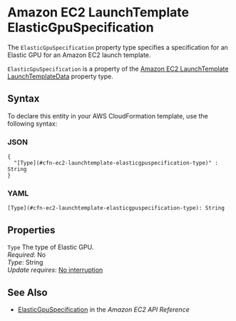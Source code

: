# Amazon EC2 LaunchTemplate ElasticGpuSpecification<a name="aws-properties-ec2-launchtemplate-elasticgpuspecification"></a>

<a name="aws-properties-ec2-launchtemplate-elasticgpuspecification-description"></a>The `ElasticGpuSpecification` property type specifies a specification for an Elastic GPU for an Amazon EC2 launch template\.

<a name="aws-properties-ec2-launchtemplate-elasticgpuspecification-inheritance"></a> `ElasticGpuSpecification` is a property of the [Amazon EC2 LaunchTemplate LaunchTemplateData](aws-properties-ec2-launchtemplate-launchtemplatedata.md) property type\.

## Syntax<a name="aws-properties-ec2-launchtemplate-elasticgpuspecification-syntax"></a>

To declare this entity in your AWS CloudFormation template, use the following syntax:

### JSON<a name="aws-properties-ec2-launchtemplate-elasticgpuspecification-syntax.json"></a>

```
{
  "[Type](#cfn-ec2-launchtemplate-elasticgpuspecification-type)" : String
}
```

### YAML<a name="aws-properties-ec2-launchtemplate-elasticgpuspecification-syntax.yaml"></a>

```
[Type](#cfn-ec2-launchtemplate-elasticgpuspecification-type): String
```

## Properties<a name="aws-properties-ec2-launchtemplate-elasticgpuspecification-properties"></a>

`Type`  <a name="cfn-ec2-launchtemplate-elasticgpuspecification-type"></a>
The type of Elastic GPU\.  
 *Required*: No  
 *Type*: String  
 *Update requires*: [No interruption](using-cfn-updating-stacks-update-behaviors.md#update-no-interrupt) 

## See Also<a name="aws-properties-ec2-launchtemplate-elasticgpuspecification-seealso"></a>
+ [ElasticGpuSpecification](https://docs.aws.amazon.com/AWSEC2/latest/APIReference/API_ElasticGpuSpecification.html) in the *Amazon EC2 API Reference*
